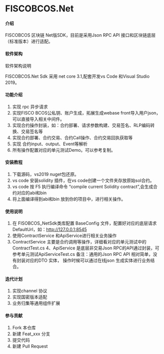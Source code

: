 # FISCOBCOS.Net

#### 介绍
FISCOBCOS 区块链 Net版SDK，目前是采用Json RPC API 接口和区块链底层（标准版本）进行适配。


#### 软件架构
软件架构说明

FISCOBCOS.Net Sdk 采用 net core 3.1,配套开发vs Code 和Visual Studio 2019。


#### 功能介绍

1.  实现 rpc 异步请求
2.  实现FISCO BCOS公私钥、账户生成，拓展生成webase front导入用户json，
 可以直接导入相关中间件。
3.  实现合约操作封装，如：合约部署、请求参数构建、交易签名、RLP编码转换、交易签名等
4.  实现合约部署、合约交易、合约Call操作、合约交易回执获取等
5.  实现 合约input、output、Event等解析
6.  所有操作配置对应的单元测试Demo。可以参考复制。

#### 安装教程

1.  下载源码，vs2019 nuget包还原。
2. vs code 安装solidity 插件，在vs code创建一个文件夹存放原始sol合约。
3. vs code 按 F5 执行编译命令 “compile current Solidity contract”,会生成合约对应的abi和bin
4. 将上面编译得到abi和bin 放到你的项目中，进行相关操作。

#### 使用说明

1. 在 FISOBCOS_NetSdk类库配置 BaseConfig 文件，配置好对应的底层请求DefaultUrl，如：http://127.0.0.1:8545
2. 使用ContractService 和ApiService进行相关业务操作
3. ContractService 主要是合约调用等操作，详细看对应的单元测试中的ContractTest.cs
4、ApiService 是底层非交易Json RPC的API通过封装，可参考单元测试ApiServiceTest.cs
备注：通用的Json RPC API 相对简单，没有封装对应的DTO 实体，
操作时候可以通过在线json 生成实体进行业务结合。

#### 迭代计划

1. 实现channel 协议
2. 实现国密版本适配
3. 业务归集等通用组件扩展


#### 参与贡献

1.  Fork 本仓库
2.  新建 Feat_xxx 分支
3.  提交代码
4.  新建 Pull Request


